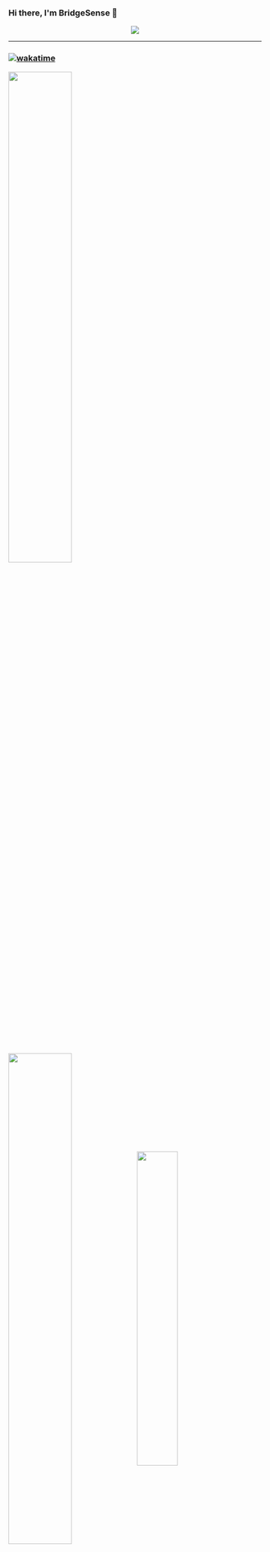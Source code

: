 
### Hi there, I'm BridgeSense 👋
<p align="center">
  <img align="center" src="https://github-readme-streak-stats.herokuapp.com?user=BridgeSenseMC&theme=dracula&hide_border=true" />
</p>

---
### [![wakatime](https://wakatime.com/badge/user/67a6a03b-e8cb-4c41-be57-29b1bca617e0.svg)](https://wakatime.com/@67a6a03b-e8cb-4c41-be57-29b1bca617e0)

<p float="left">
  <img src="https://github-readme-stats.vercel.app/api/wakatime?username=BridgeSense&theme=dracula&bg_color=10,000428,004e92&layout=compact" width="50%" />
<br clear="all" />
  <img align=center src="https://github-readme-stats.vercel.app/api?username=BridgeSenseMC&count_private=true&show_icons=true&theme=dracula&bg_color=10,000428,004e92" width="50%" /> 
  <img align=center src="https://github-readme-stats.vercel.app/api/top-langs/?username=BridgeSense&layout=compact&bg_color=10,000428,004e92&theme=dracula" width="40%" />
</p>

